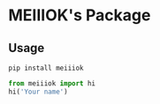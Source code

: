 # MEIIIOK's Package

## Usage

`pip install meiiiok`

```python
from meiiiok import hi
hi('Your name')
```

